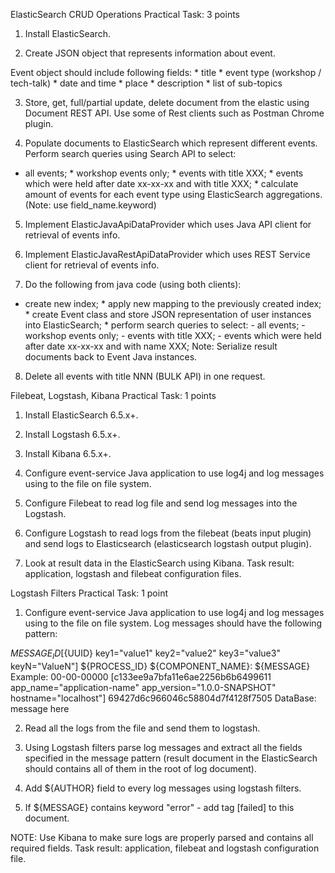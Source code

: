 ElasticSearch CRUD Operations Practical Task: 3 points

1. Install ElasticSearch.

2. Create JSON object that represents information about event.

Event object should include following fields: * title * event type (workshop / tech-talk) * date and time * place * description * list of sub-topics

3. Store, get, full/partial update, delete document from the elastic using Document REST API. Use some of Rest clients such as Postman Chrome plugin.

4. Populate documents to ElasticSearch which represent different events. Perform search queries using Search API to select:

* all events; * workshop events only; * events with title XXX; * events which were held after date xx-xx-xx and with title XXX; * calculate amount of events for each event type using ElasticSearch aggregations. (Note: use field_name.keyword)

5. Implement ElasticJavaApiDataProvider which uses Java API client for retrieval of events info.

6. Implement ElasticJavaRestApiDataProvider which uses REST Service client for retrieval of events info.

7. Do the following from java code (using both clients):

* create new index; * apply new mapping to the previously created index; * create Event class and store JSON representation of user instances into ElasticSearch; * perform search queries to select: - all events; - workshop events only; - events with title XXX; - events which were held after date xx-xx-xx and with name XXX; Note: Serialize result documents back to Event Java instances.

8. Delete all events with title NNN (BULK API) in one request.

Filebeat, Logstash, Kibana Practical Task: 1 points

1. Install ElasticSearch 6.5.x+.

2. Install Logstash 6.5.x+.

3. Install Kibana 6.5.x+.

4. Configure event-service Java application to use log4j and log messages using to the file on file system.

5. Configure Filebeat to read log file and send log messages into the Logstash.

6. Configure Logstash to read logs from the filebeat (beats input plugin) and send logs to Elasticsearch (elasticsearch logstash output plugin).

7. Look at result data in the ElasticSearch using Kibana. Task result: application, logstash and filebeat configuration files.

Logstash Filters Practical Task: 1 point

1. Configure event-service Java application to use log4j and log messages using to the file on file system. Log messages should have the following pattern:

${MESSAGE_ID} [${UUID} key1="value1" key2="value2" key3="value3" keyN="ValueN"] ${PROCESS_ID} ${COMPONENT_NAME}: ${MESSAGE} Example: 00-00-00000 [c133ee9a7bfa11e6ae2256b6b6499611 app_name="application-name" app_version="1.0.0-SNAPSHOT" hostname="localhost"] 69427d6c966046c58804d7f4128f7505 DataBase: message here

2. Read all the logs from the file and send them to logstash.

3. Using Logstash filters parse log messages and extract all the fields specified in the message pattern (result document in the ElasticSearch should contains all of them in the root of log document).

4. Add ${AUTHOR} field to every log messages using logstash filters.

5. If ${MESSAGE} contains keyword "error" - add tag [failed] to this document.

NOTE: Use Kibana to make sure logs are properly parsed and contains all required fields. Task result: application, filebeat and logstash configuration file.


